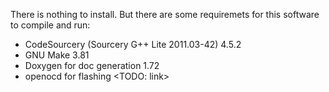 
There is nothing to install. But there are some requiremets for this software to
compile and run:

   - CodeSourcery (Sourcery G++ Lite 2011.03-42) 4.5.2
   - GNU Make 3.81
   - Doxygen for doc generation 1.72
   - openocd for flashing <TODO: link>
